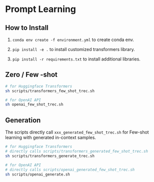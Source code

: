 # Prompt Learning

## How to Install

1. <code>conda env create -f environment.yml</code> to create conda env.

2. <code>pip install -e .</code> to install customized transformers library.

3. <code>pip install -r requirements.txt</code> to install additional libraries.


## Zero / Few -shot

```bash
# for Huggingface Transformers
sh scripts/transformers_few_shot_trec.sh

# for OpenAI API
sh openai_few_shot_trec.sh
```

## Generation
The scripts directly call <code>xxx_generated_few_shot_trec.sh</code> for Few-shot learning with generated in-context samples.

```bash
# for Huggingface Transformers
# directly calls scripts/transformers_generated_few_shot_trec.sh
sh scripts/transformers_generate_trec.sh

# for OpenAI API
# directly calls scripts/openai_generated_few_shot_trec.sh
sh scripts/openai_generate.sh

```

